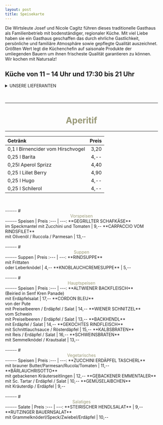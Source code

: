 ```yaml
---
layout: post
title: Speisekarte
---
```

Die Wirtsleute Josef und Nicole Cagitz führen dieses traditionelle Gasthaus als
Familienbetrieb mit bodenständiger, regionaler Küche. Mit viel Liebe haben sie ein
Gasthaus geschaffen das durch ehrliche Gastlichkeit, persönliche und familiäre
Atmosphäre sowie gepflegte Qualität auszeichnet. Größten Wert legt die Küchenchefin
auf saisonale Produkte der umliegenden Bauern um ihnen frischeste Qualität
garantieren zu können.
Wir kochen mit Natursalz! 

##  Küche von 11 – 14 Uhr und 17:30 bis 21 Uhr


<details>
<summary> UNSERE LIEFERANTEN</summary>

- **Saibling/Karpfen** Fischerei Taschner, Schleißheim
- **Karpfenfilet** Fischerei Haas, Schiedlberg
- **Schwein/Kalb/Rind** Fleischhauerei Weiß, Hörsching
- **Schwein** Fleischhauerei Steiner, Marchtrenk
- **Rindfleisch** Biohof Pacher, Spital/Phyrn (Mutterkuhhaltung)
- **Wild** Jagdgenossenschaften Steinhaus/Molln/Sipachzell, Hörsching/Traun
- **Hendl/Pute** Wech, St. Andrä/Lavanttal
- **Milch/Michprodukte** aus Österreich mit AMA Gütesiegel
- **Eier** Hochleitner Gunskirchen
- **Kartoffel** Buschmüllerhof, Rutzing
- **Spargel** Stöttingerhof, Rufling
- **Gemüse, Salat** Neulingerhof, Hörsching
- **Natursalz** Salzkontor, St. Wolfgang
- **Gebäck** Bäckerei Resch & frisch, Wels
- **Brot** Bäckerei Bauer, Marchtrenk
- **Kernöl** Steinhausergut, Oftering
- **Schnaps** 
    + Reisetbauer, Axberg
    + Rohrhuber, Wilhering
    + Höhlhubmerhof, Rutzing
- **Most /Apfelsaft** Stockingerhof, Gunskirchen
 
  </details>
  <br>
  <br>
------
 # <center style="color:#999977">Aperitif</center>
------
Getränk | Preis
:--- | ---:
0,1 l Birnencider  vom Hirschvogel | 3,20 
0,25 l Barita | 4,--
0,25l Aperol Sprizz | 4,40
0,25 l Lillet Berry | 4,90
0,25 l Hugo | 4,--
0,25 l Schilerol | 4,--
  <br>
  <br>
------
 # <center style="color:#999977">Vorspeisen</center>
------
Speisen | Preis
:--- | ---:
**GEGRILLTER SCHAFKÄSE** <br> im Speckmantel mit Zucchini und Tomaten | 9,--
**CARPACCIO VOM RINDSFILET** <br> mit Olivenöl / Ruccola / Parmesan  | 13,-- 
  <br>
  <br>
------
 # <center style="color:#999977">Suppen</center>
------
Suppen | Preis
:--- | ---:
**RINDSUPPE** <br> mit Frittaten <br> oder Leberknödel | 4,--
**KNOBLAUCHCREMESUPPE** | 5,--
  <br>
  <br>
------
 # <center style="color:#999977">Hauptspeisen</center>
------
Speisen | Preis
:--- | ---:
**ALTWIENER BACKFLEISCH** <br> (Beiried in Senf Kren Panade) <br> mit Erdäpfelsalat | 17,-- 
**CORDON BLEU** <br> von der Pute <br> mit Preiselbeeren / Erdäpfel / Salat | 14,-- 
**WIENER SCHNITZEL** <br> vom Schwein <br> mit Preiselbeeren / Erdäpfel / Salat | 13,--
**BACKHENDL** <br> mit Erdäpfel / Salat | 14,-- 
**GEKOCHTES RINDFLEISCH** <br> mit Schnittlauchsauce / Rösterdäpfel | 15,-- 
**KALBSBRATEN** <br> mit Reis / Erdäpfel / Salat | 16,--
**SCHWEINSBRATEN** <br> mit Semmelknödel / Krautsalat | 13,-- 
  <br>
  <br>
------
 # <center style="color:#999977">Vegetarisches</center>
------
Speisen | Preis
:--- | ---:
**ZUCCHINI ERDÄPFEL TASCHERL** <br> mit brauner Butter/Parmesan/Rucola/Tomaten | 11,-- 
**BÄRLAUCHRISOTTO** <br> mit gebackenen Kräuterseitlingen | 12,--
**GEBACKENER EMMENTALER** <br> mit Sc. Tartar / Erdäpfel / Salat | 10,-- 
**GEMÜSELAIBCHEN** <br> mit Kräuterdip / Erdäpfel | 9,-- 
  <br>
  <br>
------
 # <center style="color:#999977">Salatiges</center>
------
Salate | Preis
:--- | ---:
**STEIRISCHER HENDLSALAT** | 9,-- 
**RUTZINGER BAUERNSALAT** <br> mit Grammelknöderl/Speck/Zwiebel/Erdäpfel | 10,--
